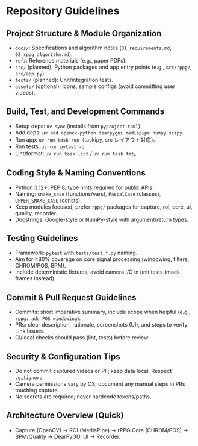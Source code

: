 # Repository Guidelines

## Project Structure & Module Organization
- `docs/`: Specifications and algorithm notes (`01_requirements.md`, `02_rppg_algorithm.md`).
- `ref/`: Reference materials (e.g., paper PDFs).
- `src/` (planned): Python packages and app entry points (e.g., `src/rppg/`, `src/app.py`).
- `tests/` (planned): Unit/integration tests.
- `assets/` (optional): Icons, sample configs (avoid committing user videos).

## Build, Test, and Development Commands
- Setup deps: `uv sync` (installs from `pyproject.toml`).
- Add deps: `uv add opencv-python dearpygui mediapipe numpy scipy`.
- Run app: `uv run task run`（taskipy, src レイアウト対応）。
- Run tests: `uv run pytest -q`.
- Lint/format: `uv run task lint` / `uv run task fmt`。

## Coding Style & Naming Conventions
- Python 3.12+, PEP 8, type hints required for public APIs.
- Naming: `snake_case` (functions/vars), `PascalCase` (classes), `UPPER_SNAKE_CASE` (consts).
- Keep modules focused; prefer `rppg/` packages for capture, roi, core, ui, quality, recorder.
- Docstrings: Google-style or NumPy-style with argument/return types.

## Testing Guidelines
- Framework: `pytest` with `tests/test_*.py` naming.
- Aim for ≥80% coverage on core signal processing (windowing, filters, CHROM/POS, BPM).
- Include deterministic fixtures; avoid camera I/O in unit tests (mock frames instead).

## Commit & Pull Request Guidelines
- Commits: short imperative summary, include scope when helpful (e.g., `rppg: add POS windowing`).
- PRs: clear description, rationale, screenshots (UI), and steps to verify. Link issues.
- CI/local checks should pass (lint, tests) before review.

## Security & Configuration Tips
- Do not commit captured videos or PII; keep data local. Respect `.gitignore`.
- Camera permissions vary by OS; document any manual steps in PRs touching capture.
- No secrets are required; never hardcode tokens/paths.

## Architecture Overview (Quick)
- Capture (OpenCV) → ROI (MediaPipe) → rPPG Core (CHROM/POS) → BPM/Quality → DearPyGUI UI → Recorder.
